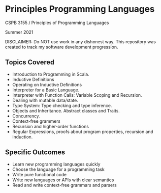 # Principles Programming Languages

CSPB 3155 / Principles of Programming Languages

Summer 2021

DISCLAIMER: Do NOT use work in any dishonest way. This repository was created to track my software development progression. 

## Topics Covered
- Introduction to Programming in Scala.
- Inductive Definitions
- Operating on Inductive Definitions
- Interpreter for a Basic Language.
- Interpreter with Function Calls: Variable Scoping and Recursion.
- Dealing with mutable data/state.
- Type System: Type checking and type inference.
- Objects and Inheritance. Abstract classes and Traits.
- Concurrency.
- Context-free grammers
- Recursion and higher-order functions
- Regular Expressions, proofs about program properties, recursion and induction.

## Specific Outcomes

- Learn new programming languages quickly
- Choose the language for a programming task
-  Write pure functional code
- Write new languages or APIs with clear semantics
- Read and write context-free grammars and parsers

